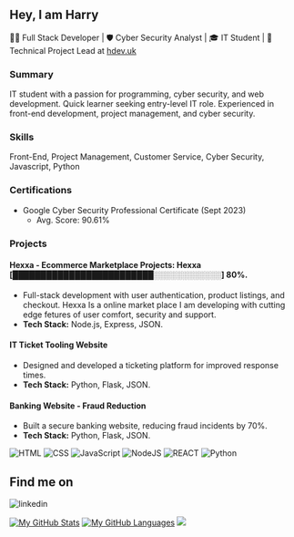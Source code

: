 ## Hey, I am Harry
👨‍💻 Full Stack Developer | 🛡️ Cyber Security Analyst | 🎓 IT Student | 🚀 Technical Project Lead at [hdev.uk](https://hdev.uk)

### Summary
IT student with a passion for programming, cyber security, and web development. Quick learner seeking entry-level IT role. Experienced in front-end development, project management, and cyber security.

### Skills
Front-End, Project Management, Customer Service, Cyber Security, Javascript, Python

### Certifications
- Google Cyber Security Professional Certificate (Sept 2023)
  - Avg. Score: 90.61%
  
### Projects
#### Hexxa - Ecommerce Marketplace Projects: Hexxa [█████████████████████████░░░░░░░░░░░░] 80%.

- Full-stack development with user authentication, product listings, and checkout. Hexxa Is a online market place I am developing with cutting edge fetures of user comfort, security and support.
- **Tech Stack:** Node.js, Express, JSON.
  
#### IT Ticket Tooling Website

- Designed and developed a ticketing platform for improved response times.
- **Tech Stack:** Python, Flask, JSON.

#### Banking Website - Fraud Reduction

- Built a secure banking website, reducing fraud incidents by 70%.
- **Tech Stack:** Python, Flask, JSON.

![HTML](https://img.shields.io/badge/HTML5-E34F26?style=for-the-badge&logo=html5&logoColor=white)
![CSS](https://img.shields.io/badge/CSS3-1572B6?style=for-the-badge&logo=css3&logoColor=white)
![JavaScript](https://img.shields.io/badge/JavaScript-e9d44d?style=for-the-badge&logo=javascript&logoColor=white)
![NodeJS](https://img.shields.io/badge/Node.js-43853D?style=for-the-badge&logo=node.js&logoColor=white)
![REACT](https://img.shields.io/badge/React-20232A?style=for-the-badge&logo=react&logoColor=61DAFB)
![Python](https://img.shields.io/badge/Python-14354C?style=for-the-badge&logo=python&logoColor=white)
## Find me on
![linkedin](https://img.shields.io/badge/LinkedIn-0077B5?style=for-the-badge&logo=linkedin&logoColor=white)

[![My GitHub Stats](https://github-readme-stats.vercel.app/api/?username=CampbellHarry&count_private=false&theme=tokyonight&showicons=true)]()
[![My GitHub Languages](https://github-readme-stats.vercel.app/api/top-langs/?username=CampbellHarry&langs_count=3&theme=tokyonight)]()
![](https://api.ghprofile.me/view?username=SilentSerenityy&color=purple)

